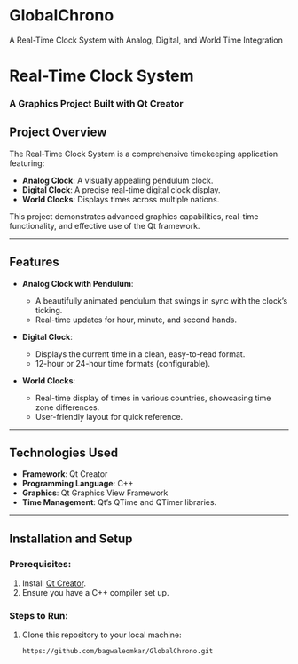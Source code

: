 # GlobalChrono
A Real-Time Clock System with  Analog, Digital, and World Time Integration

# Real-Time Clock System  
### A Graphics Project Built with Qt Creator  

## **Project Overview**  
The Real-Time Clock System is a comprehensive timekeeping application featuring:  
- **Analog Clock**: A visually appealing pendulum clock.  
- **Digital Clock**: A precise real-time digital clock display.  
- **World Clocks**: Displays times across multiple nations.  

This project demonstrates advanced graphics capabilities, real-time functionality, and effective use of the Qt framework.  

---

## **Features**  
- **Analog Clock with Pendulum**:  
  - A beautifully animated pendulum that swings in sync with the clock’s ticking.
  - Real-time updates for hour, minute, and second hands.  

- **Digital Clock**:  
  - Displays the current time in a clean, easy-to-read format.
  - 12-hour or 24-hour time formats (configurable).  

- **World Clocks**:  
  - Real-time display of times in various countries, showcasing time zone differences.
  - User-friendly layout for quick reference.  

---

## **Technologies Used**  
- **Framework**: Qt Creator  
- **Programming Language**: C++  
- **Graphics**: Qt Graphics View Framework  
- **Time Management**: Qt’s QTime and QTimer libraries.  

---

## **Installation and Setup**  
### Prerequisites:  
1. Install [Qt Creator](https://www.qt.io/download).  
2. Ensure you have a C++ compiler set up.  

### Steps to Run:  
1. Clone this repository to your local machine:  
   ```bash
   https://github.com/bagwaleomkar/GlobalChrono.git
